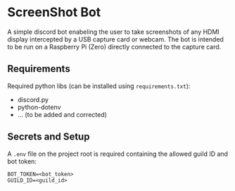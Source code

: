 # ScreenShot Bot

A simple discord bot enabeling the user to take screenshots of any HDMI display intercepted by a USB capture card or webcam.
The bot is intended to be run on a Raspberry Pi (Zero) directly connected to the capture card.

## Requirements

Required python libs (can be installed using ```requirements.txt```):
 - discord.py
 - python-dotenv
 - ... (to be added and corrected)

## Secrets and Setup

A ```.env``` file on the project root is required containing the allowed guild ID and bot token:
```
BOT_TOKEN=<bot_token>
GUILD_ID=<guild_id>
```
